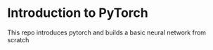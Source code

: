 # Introduction to PyTorch
This repo introduces pytorch and builds a basic neural network from scratch
